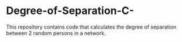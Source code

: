 # Degree-of-Separation-C-
This repository contains code that calculates the degree of separation between 2 random persons in a network. 
